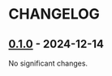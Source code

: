 # CHANGELOG

<!-- towncrier release notes start -->

## [0.1.0](https://github.com/joamatab/install_new_computer/releases/tag/v0.1.0) - 2024-12-14

No significant changes.
